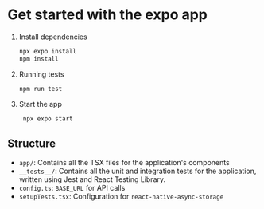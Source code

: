 # Get started with the expo app

1. Install dependencies

   ```bash
   npx expo install
   npm install
   ```

2. Running tests

   ```bash
   npm run test
   ```

3. Start the app

   ```bash
    npx expo start
   ```

## Structure

- `app/`: Contains all the TSX files for the application's components
- `__tests__/`: Contains all the unit and integration tests for the application, written using Jest and React Testing Library.
- `config.ts`: `BASE_URL` for API calls
- `setupTests.tsx`: Configuration for `react-native-async-storage`
